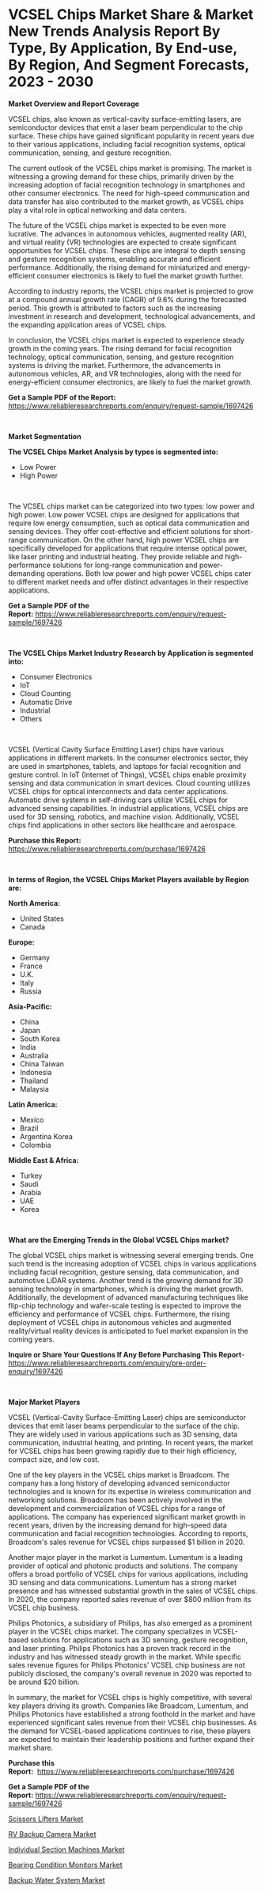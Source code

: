 <p><h1>VCSEL Chips Market Share & Market New Trends Analysis Report By Type, By Application, By End-use, By Region, And Segment Forecasts, 2023 - 2030</h1></p><p><strong>Market Overview and Report Coverage</strong></p>
<p><p>VCSEL chips, also known as vertical-cavity surface-emitting lasers, are semiconductor devices that emit a laser beam perpendicular to the chip surface. These chips have gained significant popularity in recent years due to their various applications, including facial recognition systems, optical communication, sensing, and gesture recognition.</p><p>The current outlook of the VCSEL chips market is promising. The market is witnessing a growing demand for these chips, primarily driven by the increasing adoption of facial recognition technology in smartphones and other consumer electronics. The need for high-speed communication and data transfer has also contributed to the market growth, as VCSEL chips play a vital role in optical networking and data centers.</p><p>The future of the VCSEL chips market is expected to be even more lucrative. The advances in autonomous vehicles, augmented reality (AR), and virtual reality (VR) technologies are expected to create significant opportunities for VCSEL chips. These chips are integral to depth sensing and gesture recognition systems, enabling accurate and efficient performance. Additionally, the rising demand for miniaturized and energy-efficient consumer electronics is likely to fuel the market growth further.</p><p>According to industry reports, the VCSEL chips market is projected to grow at a compound annual growth rate (CAGR) of 9.6% during the forecasted period. This growth is attributed to factors such as the increasing investment in research and development, technological advancements, and the expanding application areas of VCSEL chips.</p><p>In conclusion, the VCSEL chips market is expected to experience steady growth in the coming years. The rising demand for facial recognition technology, optical communication, sensing, and gesture recognition systems is driving the market. Furthermore, the advancements in autonomous vehicles, AR, and VR technologies, along with the need for energy-efficient consumer electronics, are likely to fuel the market growth.</p></p>
<p><strong>Get a Sample PDF of the Report:</strong> <a href="https://www.reliableresearchreports.com/enquiry/request-sample/1697426">https://www.reliableresearchreports.com/enquiry/request-sample/1697426</a></p>
<p>&nbsp;</p>
<p><strong>Market Segmentation</strong></p>
<p><strong>The VCSEL Chips Market Analysis by types is segmented into:</strong></p>
<p><ul><li>Low Power</li><li>High Power</li></ul></p>
<p>&nbsp;</p>
<p><p>The VCSEL chips market can be categorized into two types: low power and high power. Low power VCSEL chips are designed for applications that require low energy consumption, such as optical data communication and sensing devices. They offer cost-effective and efficient solutions for short-range communication. On the other hand, high power VCSEL chips are specifically developed for applications that require intense optical power, like laser printing and industrial heating. They provide reliable and high-performance solutions for long-range communication and power-demanding operations. Both low power and high power VCSEL chips cater to different market needs and offer distinct advantages in their respective applications.</p></p>
<p><strong>Get a Sample PDF of the Report:</strong>&nbsp;<a href="https://www.reliableresearchreports.com/enquiry/request-sample/1697426">https://www.reliableresearchreports.com/enquiry/request-sample/1697426</a></p>
<p>&nbsp;</p>
<p><strong>The VCSEL Chips Market Industry Research by Application is segmented into:</strong></p>
<p><ul><li>Consumer Electronics</li><li>IoT</li><li>Cloud Counting</li><li>Automatic Drive</li><li>Industrial</li><li>Others</li></ul></p>
<p>&nbsp;</p>
<p><p>VCSEL (Vertical Cavity Surface Emitting Laser) chips have various applications in different markets. In the consumer electronics sector, they are used in smartphones, tablets, and laptops for facial recognition and gesture control. In IoT (Internet of Things), VCSEL chips enable proximity sensing and data communication in smart devices. Cloud counting utilizes VCSEL chips for optical interconnects and data center applications. Automatic drive systems in self-driving cars utilize VCSEL chips for advanced sensing capabilities. In industrial applications, VCSEL chips are used for 3D sensing, robotics, and machine vision. Additionally, VCSEL chips find applications in other sectors like healthcare and aerospace.</p></p>
<p><strong>Purchase this Report:</strong>&nbsp; <a href="https://www.reliableresearchreports.com/purchase/1697426">https://www.reliableresearchreports.com/purchase/1697426</a></p>
<p>&nbsp;</p>
<p><strong>In terms of Region, the VCSEL Chips Market Players available by Region are:</strong></p>
<p>
    <p> <strong> North America: </strong>
        <ul>
            <li>United States</li>
            <li>Canada</li>
        </ul>
        </p> 
    <p> <strong> Europe: </strong>
        <ul>
            <li>Germany</li>
            <li>France</li>
            <li>U.K.</li>
            <li>Italy</li>
            <li>Russia</li>
        </ul>
        </p> 
    <p> <strong> Asia-Pacific: </strong>
        <ul>
            <li>China</li>
            <li>Japan</li>
            <li>South Korea</li>
            <li>India</li>
            <li>Australia</li>
            <li>China Taiwan</li>
            <li>Indonesia</li>
            <li>Thailand</li>
            <li>Malaysia</li>
        </ul>
        </p> 
    <p> <strong> Latin America: </strong>
        <ul>
            <li>Mexico</li>
            <li>Brazil</li>
            <li>Argentina Korea</li>
            <li>Colombia</li>
        </ul>
        </p> 
    <p> <strong> Middle East & Africa: </strong>
        <ul>
            <li>Turkey</li>
            <li>Saudi</li>
            <li>Arabia</li>
            <li>UAE</li>
            <li>Korea</li>
        </ul>
    </p>
    </p>
<p>&nbsp;</p>
<p><strong>What are the Emerging Trends in the Global VCSEL Chips market?</strong></p>
<p><p>The global VCSEL chips market is witnessing several emerging trends. One such trend is the increasing adoption of VCSEL chips in various applications including facial recognition, gesture sensing, data communication, and automotive LiDAR systems. Another trend is the growing demand for 3D sensing technology in smartphones, which is driving the market growth. Additionally, the development of advanced manufacturing techniques like flip-chip technology and wafer-scale testing is expected to improve the efficiency and performance of VCSEL chips. Furthermore, the rising deployment of VCSEL chips in autonomous vehicles and augmented reality/virtual reality devices is anticipated to fuel market expansion in the coming years.</p></p>
<p><strong>Inquire or Share Your Questions If Any Before Purchasing This Report</strong>- <a href="https://www.reliableresearchreports.com/enquiry/pre-order-enquiry/1697426">https://www.reliableresearchreports.com/enquiry/pre-order-enquiry/1697426</a></p>
<p>&nbsp;</p>
<p><strong>Major Market Players</strong></p>
<p><p>VCSEL (Vertical-Cavity Surface-Emitting Laser) chips are semiconductor devices that emit laser beams perpendicular to the surface of the chip. They are widely used in various applications such as 3D sensing, data communication, industrial heating, and printing. In recent years, the market for VCSEL chips has been growing rapidly due to their high efficiency, compact size, and low cost.</p><p>One of the key players in the VCSEL chips market is Broadcom. The company has a long history of developing advanced semiconductor technologies and is known for its expertise in wireless communication and networking solutions. Broadcom has been actively involved in the development and commercialization of VCSEL chips for a range of applications. The company has experienced significant market growth in recent years, driven by the increasing demand for high-speed data communication and facial recognition technologies. According to reports, Broadcom's sales revenue for VCSEL chips surpassed $1 billion in 2020.</p><p>Another major player in the market is Lumentum. Lumentum is a leading provider of optical and photonic products and solutions. The company offers a broad portfolio of VCSEL chips for various applications, including 3D sensing and data communications. Lumentum has a strong market presence and has witnessed substantial growth in the sales of VCSEL chips. In 2020, the company reported sales revenue of over $800 million from its VCSEL chip business.</p><p>Philips Photonics, a subsidiary of Philips, has also emerged as a prominent player in the VCSEL chips market. The company specializes in VCSEL-based solutions for applications such as 3D sensing, gesture recognition, and laser printing. Philips Photonics has a proven track record in the industry and has witnessed steady growth in the market. While specific sales revenue figures for Philips Photonics' VCSEL chip business are not publicly disclosed, the company's overall revenue in 2020 was reported to be around $20 billion.</p><p>In summary, the market for VCSEL chips is highly competitive, with several key players driving its growth. Companies like Broadcom, Lumentum, and Philips Photonics have established a strong foothold in the market and have experienced significant sales revenue from their VCSEL chip businesses. As the demand for VCSEL-based applications continues to rise, these players are expected to maintain their leadership positions and further expand their market share.</p></p>
<p><strong>Purchase this Report:</strong>&nbsp;&nbsp;<a href="https://www.reliableresearchreports.com/purchase/1697426">https://www.reliableresearchreports.com/purchase/1697426</a></p>
<p></p>
<p><strong>Get a Sample PDF of the Report:</strong>&nbsp;<a href="https://www.reliableresearchreports.com/enquiry/request-sample/1697426">https://www.reliableresearchreports.com/enquiry/request-sample/1697426</a></p>
<p><p><a href="https://www.linkedin.com/pulse/scissors-lifters-market-research-report-unlocks-analysis/">Scissors Lifters Market</a></p><p><a href="https://medium.com/@chasegibson1901/rv-backup-camera-market-size-growth-forecast-2023-2030-fb6a09841539">RV Backup Camera Market</a></p><p><a href="https://www.linkedin.com/pulse/individual-section-machines-market-size-2023-2030-global/">Individual Section Machines Market</a></p><p><a href="https://www.linkedin.com/pulse/bearing-condition-monitors-market-research-report-unlocks/">Bearing Condition Monitors Market</a></p><p><a href="https://medium.com/@fosterfahey1016/backup-water-system-market-size-growth-forecast-2023-2030-1c4d850d0cb2">Backup Water System Market</a></p></p>
